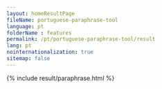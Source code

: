 ```yaml
---
layout: homeResultPage
fileName: portuguese-paraphrase-tool
language: pt
folderName : features
permalink: /pt/portuguese-paraphrase-tool/result
lang: pt
nointernationalization: true
sitemap: false
---
```

{% include result/paraphrase.html %}

<script src="/js/result/paraprashing.js" data-foldername="{{page.folderName}}" data-lang="{{page.lang}}"></script>